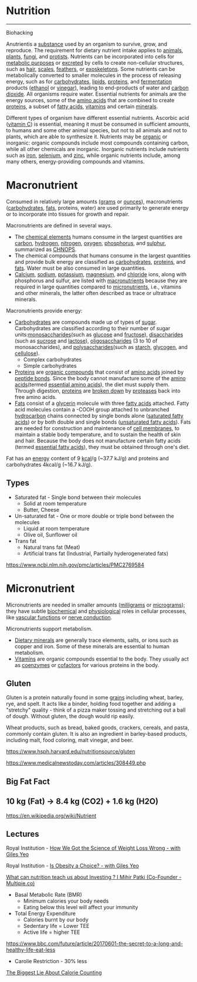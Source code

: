 # Nutrition

---

Biohacking

Anutrientis a [substance](https://en.wikipedia.org/wiki/Chemical_substance) used by an organism to survive, grow, and reproduce. The requirement for dietary nutrient intake applies to [animals](https://en.wikipedia.org/wiki/Animal), [plants](https://en.wikipedia.org/wiki/Plant), [fungi](https://en.wikipedia.org/wiki/Fungus), and [protists](https://en.wikipedia.org/wiki/Protist). Nutrients can be incorporated into cells for [metabolic purposes](https://en.wikipedia.org/wiki/Metabolism) or [excreted](https://en.wikipedia.org/wiki/Excretion) by cells to create non-cellular structures, such as [hair](https://en.wikipedia.org/wiki/Hair), [scales](https://en.wikipedia.org/wiki/Scale_(anatomy)), [feathers](https://en.wikipedia.org/wiki/Feather), or [exoskeletons](https://en.wikipedia.org/wiki/Exoskeleton). Some nutrients can be metabolically converted to smaller molecules in the process of releasing energy, such as for [carbohydrates](https://en.wikipedia.org/wiki/Carbohydrate), [lipids](https://en.wikipedia.org/wiki/Lipid), [proteins](https://en.wikipedia.org/wiki/Protein_(nutrient)), and [fermentation](https://en.wikipedia.org/wiki/Fermentation) products ([ethanol](https://en.wikipedia.org/wiki/Ethanol) or [vinegar](https://en.wikipedia.org/wiki/Vinegar)), leading to end-products of water and [carbon dioxide](https://en.wikipedia.org/wiki/Carbon_dioxide). All organisms require water. Essential nutrients for animals are the energy sources, some of the [amino acids](https://en.wikipedia.org/wiki/Amino_acid) that are combined to create [proteins](https://en.wikipedia.org/wiki/Protein), a subset of [fatty acids](https://en.wikipedia.org/wiki/Fatty_acid), [vitamins](https://en.wikipedia.org/wiki/Vitamin) and certain [minerals](https://en.wikipedia.org/wiki/Mineral_(nutrient)).

Different types of organism have different essential nutrients. Ascorbic acid ([vitamin C](https://en.wikipedia.org/wiki/Vitamin_C)) is essential, meaning it must be consumed in sufficient amounts, to humans and some other animal species, but not to all animals and not to plants, which are able to synthesize it. Nutrients may be [organic](https://en.wikipedia.org/wiki/Organic_compound) or inorganic: organic compounds include most compounds containing carbon, while all other chemicals are inorganic. Inorganic nutrients include nutrients such as [iron](https://en.wikipedia.org/wiki/Iron), [selenium](https://en.wikipedia.org/wiki/Selenium), and [zinc](https://en.wikipedia.org/wiki/Zinc), while organic nutrients include, among many others, energy-providing compounds and vitamins.

# Macronutrient

Consumed in relatively large amounts ([grams](https://en.wikipedia.org/wiki/Gram) or [ounces](https://en.wikipedia.org/wiki/Ounce)), macronutrients ([carbohydrates](https://en.wikipedia.org/wiki/Carbohydrate), [fats](https://en.wikipedia.org/wiki/Fat), proteins, water) are used primarily to generate energy or to incorporate into tissues for growth and repair.

Macronutrients are defined in several ways.

- The [chemical elements](https://en.wikipedia.org/wiki/Chemical_element) humans consume in the largest quantities are [carbon](https://en.wikipedia.org/wiki/Carbon), [hydrogen](https://en.wikipedia.org/wiki/Hydrogen), [nitrogen](https://en.wikipedia.org/wiki/Nitrogen), [oxygen](https://en.wikipedia.org/wiki/Oxygen), [phosphorus](https://en.wikipedia.org/wiki/Phosphorus), and [sulphur](https://en.wikipedia.org/wiki/Sulphur), summarized as [CHNOPS](https://en.wikipedia.org/wiki/CHNOPS).
- The chemical compounds that humans consume in the largest quantities and provide bulk energy are classified as [carbohydrates](https://en.wikipedia.org/wiki/Carbohydrate), [proteins](https://en.wikipedia.org/wiki/Protein), and [fats](https://en.wikipedia.org/wiki/Fat). Water must be also consumed in large quantities.
- [Calcium](https://en.wikipedia.org/wiki/Calcium), [sodium](https://en.wikipedia.org/wiki/Sodium), [potassium](https://en.wikipedia.org/wiki/Potassium), [magnesium](https://en.wikipedia.org/wiki/Magnesium), and [chloride](https://en.wikipedia.org/wiki/Chloride) ions, along with phosphorus and sulfur, are listed with [macronutrients](https://en.wikipedia.org/wiki/List_of_macronutrients) because they are required in large quantities compared to [micronutrients](https://en.wikipedia.org/wiki/Micronutrient), i.e., vitamins and other minerals, the latter often described as trace or ultratrace minerals.

Macronutrients provide energy:

- [Carbohydrates](https://en.wikipedia.org/wiki/Carbohydrate) are compounds made up of types of [sugar](https://en.wikipedia.org/wiki/Sugar). Carbohydrates are classified according to their number of sugar units:[monosaccharides](https://en.wikipedia.org/wiki/Monosaccharide)(such as [glucose](https://en.wikipedia.org/wiki/Glucose) and [fructose](https://en.wikipedia.org/wiki/Fructose)), [disaccharides](https://en.wikipedia.org/wiki/Disaccharide) (such as [sucrose](https://en.wikipedia.org/wiki/Sucrose) and [lactose](https://en.wikipedia.org/wiki/Lactose)), [oligosaccharides](https://en.wikipedia.org/wiki/Oligosaccharide) (3 to 10 of monosaccharides), and [polysaccharides](https://en.wikipedia.org/wiki/Polysaccharide)(such as [starch](https://en.wikipedia.org/wiki/Starch), [glycogen](https://en.wikipedia.org/wiki/Glycogen), and [cellulose](https://en.wikipedia.org/wiki/Cellulose)).
  - Complex carbohydrates
  - Simple carbohydrates
- [Proteins](https://en.wikipedia.org/wiki/Protein) are [organic compounds](https://en.wikipedia.org/wiki/Organic_compound) that consist of [amino acids](https://en.wikipedia.org/wiki/Amino_acid) joined by [peptide bonds](https://en.wikipedia.org/wiki/Peptide_bond). Since the body cannot manufacture some of the [amino acids](https://en.wikipedia.org/wiki/Amino_acid)(termed [essential amino acids](https://en.wikipedia.org/wiki/Essential_amino_acid)), the diet must supply them. Through digestion, [proteins](https://en.wikipedia.org/wiki/Protein) are [broken down](https://en.wikipedia.org/wiki/Protein_catabolism) by [proteases](https://en.wikipedia.org/wiki/Protease) back into free amino acids.
- [Fats](https://en.wikipedia.org/wiki/Fat) consist of a [glycerin](https://en.wikipedia.org/wiki/Glycerin) molecule with three [fatty acids](https://en.wikipedia.org/wiki/Fatty_acid) attached. Fatty acid molecules contain a -COOH group attached to unbranched [hydrocarbon](https://en.wikipedia.org/wiki/Hydrocarbon) chains connected by single bonds alone ([saturated fatty acids](https://en.wikipedia.org/wiki/Saturated_fat)) or by both double and single bonds ([unsaturated fatty acids](https://en.wikipedia.org/wiki/Unsaturated_fat)). Fats are needed for construction and maintenance of [cell membranes](https://en.wikipedia.org/wiki/Cell_membrane), to maintain a stable body temperature, and to sustain the health of skin and hair. Because the body does not manufacture certain fatty acids (termed [essential fatty acids](https://en.wikipedia.org/wiki/Essential_fatty_acid)), they must be obtained through one's diet.

Fat has an [energy](https://en.wikipedia.org/wiki/Energy) content of 9 [kcal](https://en.wikipedia.org/wiki/Kcal)/g (~37.7 kJ/g) and proteins and carbohydrates 4kcal/g (~16.7 kJ/g).

## Types

- Saturated fat - Single bond between their molecules
  - Solid at room temperature
  - Butter, Cheese
- Un-saturated fat - One or more double or triple bond between the molecules
  - Liquid at room temperature
  - Olive oil, Sunflower oil
- Trans fat
  - Natural trans fat (Meat)
  - Artificial trans fat (Industrial, Partially hyderogenerated fats)

<https://www.ncbi.nlm.nih.gov/pmc/articles/PMC2769584>

# Micronutrient

Micronutrients are needed in smaller amounts ([milligrams](https://en.wikipedia.org/wiki/Milligram) or [micrograms](https://en.wikipedia.org/wiki/Microgram)); they have subtle [biochemical](https://en.wikipedia.org/wiki/Biochemistry) and [physiological](https://en.wikipedia.org/wiki/Physiology) roles in cellular processes, like [vascular functions](https://en.wikipedia.org/wiki/Vascular_smooth_muscle) or [nerve conduction](https://en.wikipedia.org/wiki/Action_potential).

Micronutrients support metabolism.

- [Dietary minerals](https://en.wikipedia.org/wiki/Dietary_mineral) are generally trace elements, salts, or ions such as copper and iron. Some of these minerals are essential to human metabolism.
- [Vitamins](https://en.wikipedia.org/wiki/Vitamin) are organic compounds essential to the body. They usually act as [coenzymes](https://en.wikipedia.org/wiki/Coenzyme) or [cofactors](https://en.wikipedia.org/wiki/Cofactor_(biochemistry)) for various proteins in the body.

## Gluten

Gluten is a protein naturally found in some [grains](https://www.hsph.harvard.edu/nutritionsource/whole-grains/) including wheat, barley, rye, and spelt. It acts like a binder, holding food together and adding a "stretchy" quality - think of a pizza maker tossing and stretching out a ball of dough. Without gluten, the dough would rip easily.

Wheat products, such as bread, baked goods, crackers, cereals, and pasta, commonly contain gluten. It is also an ingredient in barley-based products, including malt, food coloring, malt vinegar, and beer.

<https://www.hsph.harvard.edu/nutritionsource/gluten>

<https://www.medicalnewstoday.com/articles/308449.php>

## Big Fat Fact

## 10 kg (Fat) -> 8.4 kg (CO2) + 1.6 kg (H2O)

<https://en.wikipedia.org/wiki/Nutrient>

## Lectures

Royal Institution - [How We Got the Science of Weight Loss Wrong - with Giles Yeo](https://www.youtube.com/watch?v=GQJ0Z0DRumg&ab_channel=TheRoyalInstitution)

Royal Institution - [Is Obesity a Choice? - with Giles Yeo](https://www.youtube.com/watch?v=88tWJ1p5d4o&t=5s&ab_channel=TheRoyalInstitution)

[What can nutrition teach us about Investing ? I Mihir Patki (Co-Founder - Multipie.co)](https://www.youtube.com/watch?v=sKiCagykVW4&ab_channel=EDGECommunity)

- Basal Metabolic Rate (BMR)
  - Minimum calories your body needs
  - Eating below this level will affect your immunity
- Total Energy Expenditure
  - Calories burnt by our body
  - Sedentary life = Lower TEE
  - Active life = higher TEE

<https://www.bbc.com/future/article/20170601-the-secret-to-a-long-and-healthy-life-eat-less>

- Carolie Restriction - 30% less

[The Biggest Lie About Calorie Counting](https://youtu.be/LTDVLg6whsM)
